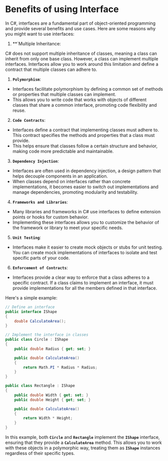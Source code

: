 # Benefits of using Interface

In C#, interfaces are a fundamental part of object-oriented programming and provide several benefits and use cases. Here are some reasons why you might want to use interfaces:

1. **`Multiple Inheritance:

C# does not support multiple inheritance of classes, meaning a class can inherit from only one base class. However, a class can implement multiple interfaces.
Interfaces allow you to work around this limitation and define a contract that multiple classes can adhere to.

1. **`Polymorphism`**:
* Interfaces facilitate polymorphism by defining a common set of methods or properties that multiple classes can implement.
* This allows you to write code that works with objects of different classes that share a common interface, promoting code flexibility and reuse.

2. **`Code Contracts`**:
* Interfaces define a contract that implementing classes must adhere to. This contract specifies the methods and properties that a class must provide.
* This helps ensure that classes follow a certain structure and behavior, making code more predictable and maintainable.

3. **`Dependency Injection`**:
* Interfaces are often used in dependency injection, a design pattern that helps decouple components in an application.
* When classes depend on interfaces rather than concrete implementations, it becomes easier to switch out implementations and manage dependencies, promoting modularity and testability.

4. **`Frameworks and Libraries`**:
* Many libraries and frameworks in C# use interfaces to define extension points or hooks for custom behavior.
* Implementing these interfaces allows you to customize the behavior of the framework or library to meet your specific needs.

5. **`Unit Testing`**:
* Interfaces make it easier to create mock objects or stubs for unit testing. You can create mock implementations of interfaces to isolate and test specific parts of your code.

6. **`Enforcement of Contracts`**:
* Interfaces provide a clear way to enforce that a class adheres to a specific contract. If a class claims to implement an interface, it must provide implementations for all the members defined in that interface.

Here's a simple example:

```csharp
// Define an interface
public interface IShape
{
    double CalculateArea();
}

// Implement the interface in classes
public class Circle : IShape
{
    public double Radius { get; set; }

    public double CalculateArea()
    {
        return Math.PI * Radius * Radius;
    }
}

public class Rectangle : IShape
{
    public double Width { get; set; }
    public double Height { get; set; }

    public double CalculateArea()
    {
        return Width * Height;
    }
}
```

In this example, both **`Circle`** and **`Rectangle`** implement the **`IShape`** interface, ensuring that they provide a **`CalculateArea`** method. This allows you to work with these objects in a polymorphic way, treating them as **`IShape`** instances regardless of their specific types.

